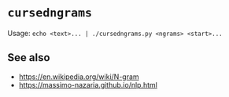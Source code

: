 # `cursedngrams`

Usage: `echo <text>... | ./cursedngrams.py <ngrams> <start>...`

## See also

-   <https://en.wikipedia.org/wiki/N-gram>
-   <https://massimo-nazaria.github.io/nlp.html>
